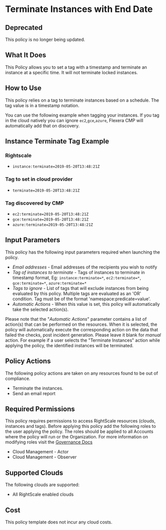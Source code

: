 # Terminate Instances with End Date

## Deprecated

This policy is no longer being updated.

## What It Does

This Policy allows you to set a tag with a timestamp and terminate an instance at a specific time. It will not terminate locked instances.

## How to Use

This policy relies on a tag to terminate instances based on a schedule.  The tag value is in a timestamp notation.

You can use the following example when tagging your instances. If you tag in the cloud natively you can ignore `ec2`,`gce`,`azure`, Flexera CMP will automatically add that on discovery.

## Instance Terminate Tag Example

### Rightscale

- `instance:terminate=2019-05-20T13:48:21Z`

### Tag to set in cloud provider

- `terminate=2019-05-20T13:48:21Z`

### Tag discovered by CMP

- `ec2:terminate=2019-05-20T13:48:21Z`
- `gce:terminate=2019-05-20T13:48:21Z`
- `azure:terminate=2019-05-20T13:48:21Z`

## Input Parameters

This policy has the following input parameters required when launching the policy.

- *Email addresses* - Email addresses of the recipients you wish to notify
- *Tag of instances to terminate* - Tags of instances to terminate in timestamp format, Eg: `instance:terminate=*`, `ec2:terminate=*`, `gce:terminate=*`, `azure:terminate=*`
- *Tags to ignore* - List of tags that will exclude instances from being evaluated by this policy. Multiple tags are evaluated as an 'OR' condition. Tag must be of the format 'namespace:predicate=value'.
- *Automatic Actions* - When this value is set, this policy will automatically take the selected action(s).

Please note that the "*Automatic Actions*" parameter contains a list of action(s) that can be performed on the resources. When it is selected, the policy will automatically execute the corresponding action on the data that failed the checks, post incident generation. Please leave it blank for *manual* action.
For example if a user selects the "Terminate Instances" action while applying the policy, the identified instances will be terminated.

## Policy Actions

The following policy actions are taken on any resources found to be out of compliance.

- Terminate the instances.
- Send an email report

## Required Permissions

This policy requires permissions to access RightScale resources (clouds, instances and tags).  Before applying this policy add the following roles to the user applying the policy.  The roles should be applied to all Accounts where the policy will run or the Organization. For more information on modifying roles visit the [Governance Docs](https://docs.rightscale.com/cm/ref/user_roles.html)

- Cloud Management - Actor
- Cloud Management - Observer

## Supported Clouds

The following clouds are supported:

- All RightScale enabled clouds

## Cost

This policy template does not incur any cloud costs.

